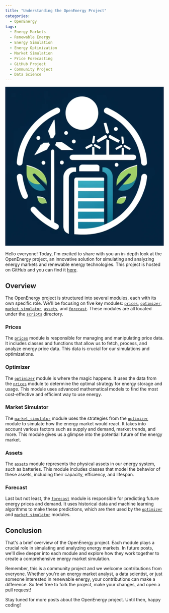 ```yaml
---
title: "Understanding the OpenEnergy Project"
categories:
  - OpenEnergy
tags:
  - Energy Markets
  - Renewable Energy
  - Energy Simulation
  - Energy Optimization
  - Market Simulation
  - Price Forecasting
  - GitHub Project
  - Community Project
  - Data Science
---
```


![OpenEnergy Logo](https://raw.githubusercontent.com/koulakhilesh/OpenEnergy/master/images/logo_oe.png)

Hello everyone! Today, I'm excited to share with you an in-depth look at the OpenEnergy project, an innovative solution for simulating and analyzing energy markets and renewable energy technologies. This project is hosted on GitHub and you can find it [here](https://github.com/koulakhilesh/OpenEnergy/).

## Overview

The OpenEnergy project is structured into several modules, each with its own specific role. We'll be focusing on five key modules: [`prices`](https://github.com/koulakhilesh/OpenEnergy/tree/master/scripts/prices), [`optimizer`](https://github.com/koulakhilesh/OpenEnergy/tree/master/scripts/optimizer), [`market_simulator`](https://github.com/koulakhilesh/OpenEnergy/tree/master/scripts/market_simulator), [`assets`](https://github.com/koulakhilesh/OpenEnergy/tree/master/scripts/assets), and [`forecast`](https://github.com/koulakhilesh/OpenEnergy/tree/master/scripts/forecast). These modules are all located under the [`scripts`](https://github.com/koulakhilesh/OpenEnergy/tree/master/scripts) directory.

### Prices

The [`prices`](https://github.com/koulakhilesh/OpenEnergy/tree/master/scripts/prices) module is responsible for managing and manipulating price data. It includes classes and functions that allow us to fetch, process, and analyze energy price data. This data is crucial for our simulations and optimizations.

### Optimizer

The [`optimizer`](https://github.com/koulakhilesh/OpenEnergy/tree/master/scripts/optimizer) module is where the magic happens. It uses the data from the [`prices`](#prices) module to determine the optimal strategy for energy storage and usage. This module uses advanced mathematical models to find the most cost-effective and efficient way to use energy.

### Market Simulator

The [`market_simulator`](https://github.com/koulakhilesh/OpenEnergy/tree/master/scripts/market_simulator) module uses the strategies from the [`optimizer`](#optimizer) module to simulate how the energy market would react. It takes into account various factors such as supply and demand, market trends, and more. This module gives us a glimpse into the potential future of the energy market.

### Assets

The [`assets`](https://github.com/koulakhilesh/OpenEnergy/tree/master/scripts/assets) module represents the physical assets in our energy system, such as batteries. This module includes classes that model the behavior of these assets, including their capacity, efficiency, and lifespan.

### Forecast

Last but not least, the [`forecast`](https://github.com/koulakhilesh/OpenEnergy/tree/master/scripts/forecast) module is responsible for predicting future energy prices and demand. It uses historical data and machine learning algorithms to make these predictions, which are then used by the [`optimizer`](#optimizer) and [`market_simulator`](#market-simulator) modules.

## Conclusion

That's a brief overview of the OpenEnergy project. Each module plays a crucial role in simulating and analyzing energy markets. In future posts, we'll dive deeper into each module and explore how they work together to create a comprehensive energy market simulation.

Remember, this is a community project and we welcome contributions from everyone. Whether you're an energy market analyst, a data scientist, or just someone interested in renewable energy, your contributions can make a difference. So feel free to fork the project, make your changes, and open a pull request!

Stay tuned for more posts about the OpenEnergy project. Until then, happy coding!
